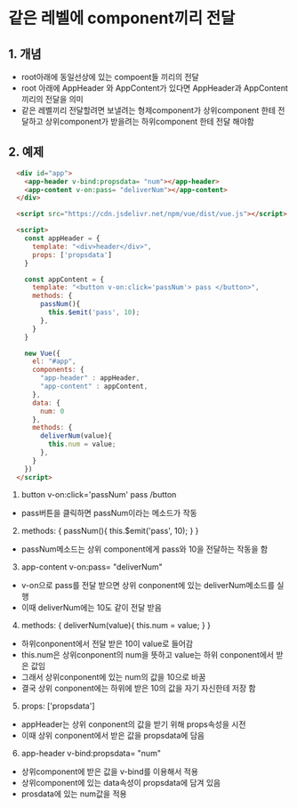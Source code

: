 # 같은 레벨에 component끼리 전달
## 1. 개념
* root아래에 동일선상에 있는 compoent들 끼리의 전달
* root 아래에 AppHeader 와 AppContent가 있다면 AppHeader과 AppContent끼리의 전달을 의미
* 같은 레벨끼리 전달할려면 보낼려는 형제component가 상위component 한테 전달하고 상위component가 받을려는 하위component 한테 전달 해야함

## 2. 예제
```html
  <div id="app">
    <app-header v-bind:propsdata= "num"></app-header>
    <app-content v-on:pass= "deliverNum"></app-content>
  </div>

  <script src="https://cdn.jsdelivr.net/npm/vue/dist/vue.js"></script>

  <script>
    const appHeader = {
      template: "<div>header</div>",
      props: ['propsdata']
    }

    const appContent = {
      template: "<button v-on:click='passNum'> pass </button>",
      methods: {
        passNum(){
          this.$emit('pass', 10);
        },
      }
    }

    new Vue({
      el: "#app",
      components: {
        "app-header" : appHeader,
        "app-content" : appContent,
      },
      data: {
        num: 0
      },
      methods: {
        deliverNum(value){
          this.num = value;
        },
      }
    })
  </script>
```
1. button v-on:click='passNum' pass /button
* pass버튼을 클릭하면 passNum이라는 메소드가 작동

2. methods: { passNum(){ this.$emit('pass', 10); } }
* passNum메소드는 상위 component에게 pass와 10을 전달하는 작동을 함

3. app-content v-on:pass= "deliverNum"
* v-on으로 pass를 전달 받으면 상위 conponent에 있는 deliverNum메소드를 실행
* 이때 deliverNum에는 10도 같이 전달 받음

4. methods: { deliverNum(value){ this.num = value; } }
* 하위conponent에서 전달 받은 10이 value로 들어감
* this.num은 상위conponent의 num을 뜻하고 value는 하위 conponent에서 받은 값임
* 그래서 상위conponent에 있는 num의 값을 10으로 바꿈
* 결국 상위 conponent에는 하위에 받은 10의 값을 자기 자신한테 저장 함

5. props: ['propsdata']
* appHeader는 상위 conponent의 값을 받기 위해 props속성을 시전
* 이때 상위 conponent에서 받은 값을 propsdata에 담음

6. app-header v-bind:propsdata= "num"
* 상위component에 받은 값을 v-bind를 이용해서 적용
* 상위component에 있는 data속성이 propsdata에 담겨 있음
* prosdata에 있는 num값을 적용